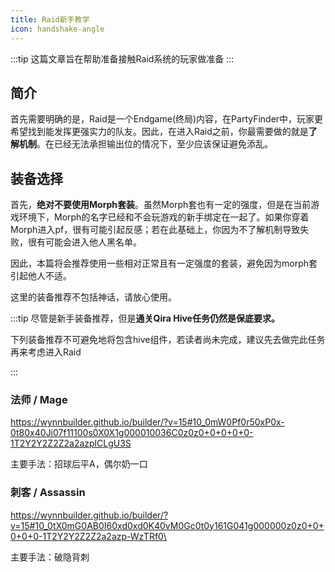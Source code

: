 ```yaml
---
title: Raid新手教学
icon: handshake-angle
---
```


:::tip 
这篇文章旨在帮助准备接触Raid系统的玩家做准备
:::

## 简介

首先需要明确的是，Raid是一个Endgame(终局)内容，在PartyFinder中，玩家更希望找到能发挥更强实力的队友。因此，在进入Raid之前，你最需要做的就是**了解机制**。在已经无法承担输出位的情况下，至少应该保证避免添乱。

## 装备选择

首先，**绝对不要使用Morph套装**。虽然Morph套也有一定的强度，但是在当前游戏环境下，Morph的名字已经和不会玩游戏的新手绑定在一起了。如果你穿着Morph进入pf，很有可能引起反感；若在此基础上，你因为不了解机制导致失败，很有可能会进入他人黑名单。

因此，本篇将会推荐使用一些相对正常且有一定强度的套装，避免因为morph套引起他人不适。

这里的装备推荐不包括神话，请放心使用。

:::tip
尽管是新手装备推荐，但是**通关Qira Hive任务仍然是保底要求。**

下列装备推荐不可避免地将包含hive组件，若读者尚未完成，建议先去做完此任务再来考虑进入Raid

:::

### 法师 / Mage

https://wynnbuilder.github.io/builder/?v=15#10_0mW0Pf0r50xP0x-0t80x40Ji07f11100s0X0X1g000010036C0z0z0+0+0+0+0-1T2Y2Y2Z2Z2a2azplCLgU3S

主要手法：招球后平A，偶尔奶一口

### 刺客 / Assassin

https://wynnbuilder.github.io/builder/?v=15#10_0tX0mG0AB0I60xd0xd0K40vM0Gc0t0y161G041g000000z0z0+0+0+0+0-1T2Y2Y2Z2Z2a2azp-WzTRf0\

主要手法：破隐背刺




